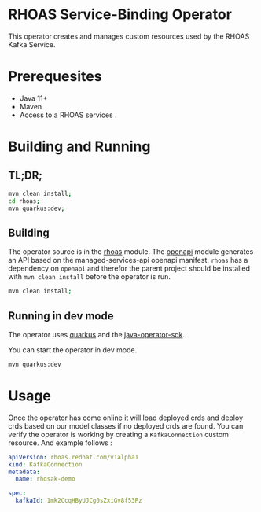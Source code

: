 # RHOAS Service-Binding Operator
This operator creates and manages custom resources used by the RHOAS Kafka Service.

# Prerequesites
 * Java 11+
 * Maven
 * Access to a RHOAS services .

# Building and Running

## TL;DR;

```sh
mvn clean install;
cd rhoas;
mvn quarkus:dev;
```

## Building

The operator source is in the [rhoas](./rhoas) module. The [openapi](./openapi) module generates an API based on the managed-services-api openapi manifest. `rhoas` has a dependency on `openapi` and therefor the parent project should be installed with `mvn clean install` before the operator is run.

```sh
mvn clean install;
```

## Running in dev mode

The operator uses [quarkus](https://quarkus.io) and the [java-operator-sdk](https://github.com/java-operator-sdk/java-operator-sdk).

You can start the operator in dev mode.

```sh
mvn quarkus:dev
```

# Usage

Once the operator has come online it will load deployed crds and deploy crds based on our model classes if no deployed crds are found. You can verify the operator is working by creating a `KafkaConnection` custom resource. And example follows :

```yaml
apiVersion: rhoas.redhat.com/v1alpha1
kind: KafkaConnection
metadata:
  name: rhosak-demo

spec:
  kafkaId: 1mk2CcqHByUJCg0sZxiGv8f53Pz
```


